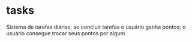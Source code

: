 # tasks
Sistema de tarefas diárias; ao concluir tarefas o usuário ganha pontos; o usuário consegue trocar seus pontos por algum 
